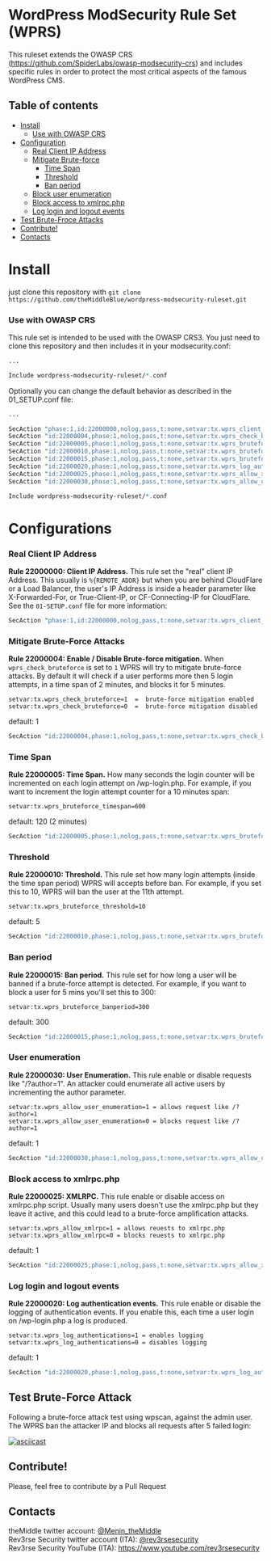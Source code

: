 # WordPress ModSecurity Rule Set (WPRS)
This ruleset extends the OWASP CRS (https://github.com/SpiderLabs/owasp-modsecurity-crs) and includes specific rules in order to protect the most critical aspects of the famous WordPress CMS.

## Table of contents
- [Install](https://github.com/theMiddleBlue/wordpress-modsecurity-ruleset#install)
  - [Use with OWASP CRS](https://github.com/theMiddleBlue/wordpress-modsecurity-ruleset#use-with-owasp-crs)
- [Configuration](https://github.com/theMiddleBlue/wordpress-modsecurity-ruleset#configurations)
  - [Real Client IP Address](https://github.com/theMiddleBlue/wordpress-modsecurity-ruleset#real-client-ip-address)
  - [Mitigate Brute-force](https://github.com/theMiddleBlue/wordpress-modsecurity-ruleset#mitigate-brute-force-attacks)
    - [Time Span](https://github.com/theMiddleBlue/wordpress-modsecurity-ruleset#time-span)
    - [Threshold](https://github.com/theMiddleBlue/wordpress-modsecurity-ruleset#threshold)
    - [Ban period](https://github.com/theMiddleBlue/wordpress-modsecurity-ruleset#ban-period)
  - [Block user enumeration](https://github.com/theMiddleBlue/wordpress-modsecurity-ruleset#user-enumeration)
  - [Block access to xmlrpc.php](https://github.com/theMiddleBlue/wordpress-modsecurity-ruleset#block-access-to-xmlrpcphp)
  - [Log login and logout events](https://github.com/theMiddleBlue/wordpress-modsecurity-ruleset#log-login-and-logout-events)
- [Test Brute-Froce Attacks](https://github.com/theMiddleBlue/wordpress-modsecurity-ruleset#test-brute-force-attack)
- [Contribute!](https://github.com/theMiddleBlue/wordpress-modsecurity-ruleset#contribute)
- [Contacts](https://github.com/theMiddleBlue/wordpress-modsecurity-ruleset#contacts)

# Install
just clone this repository with `git clone https://github.com/theMiddleBlue/wordpress-modsecurity-ruleset.git`

### Use with OWASP CRS
This rule set is intended to be used with the OWASP CRS3. You just need to clone this repository and then includes it in your modsecurity.conf:

```perl
...

Include wordpress-modsecurity-ruleset/*.conf
```

Optionally you can change the default behavior as described in the 01_SETUP.conf file:

```perl
...

SecAction "phase:1,id:22000000,nolog,pass,t:none,setvar:tx.wprs_client_ip=%{REMOTE_ADDR}"
SecAction "id:22000004,phase:1,nolog,pass,t:none,setvar:tx.wprs_check_bruteforce=1"
SecAction "id:22000005,phase:1,nolog,pass,t:none,setvar:tx.wprs_bruteforce_timespan=120"
SecAction "id:22000010,phase:1,nolog,pass,t:none,setvar:tx.wprs_bruteforce_threshold=5"
SecAction "id:22000015,phase:1,nolog,pass,t:none,setvar:tx.wprs_bruteforce_banperiod=300"
SecAction "id:22000020,phase:1,nolog,pass,t:none,setvar:tx.wprs_log_authentications=1"
SecAction "id:22000025,phase:1,nolog,pass,t:none,setvar:tx.wprs_allow_xmlrpc=0"
SecAction "id:22000030,phase:1,nolog,pass,t:none,setvar:tx.wprs_allow_user_enumeration=0"

Include wordpress-modsecurity-ruleset/*.conf
```

# Configurations

### Real Client IP Address
**Rule 22000000: Client IP Address.** This rule set the "real" client IP Address.
This usually is `%{REMOTE_ADDR}` but when you are behind CloudFlare or a Load Balancer,
the user's IP Address is inside a header parameter like X-Forwarded-For, or True-Client-IP,
or CF-Connecting-IP for CloudFlare. See the `01-SETUP.conf` file for more information:

```perl
SecAction "phase:1,id:22000000,nolog,pass,t:none,setvar:tx.wprs_client_ip=%{REMOTE_ADDR}"
```

### Mitigate Brute-Force Attacks
**Rule 22000004: Enable / Disable Brute-force mitigation.**
When `wprs_check_bruteforce` is set to `1` WPRS will try to mitigate brute-force attacks.
By default it will check if a user performs more then 5 login attempts, in a time span of 2 minutes,
and blocks it for 5 minutes.

```
setvar:tx.wprs_check_bruteforce=1  =  brute-force mitigation enabled
setvar:tx.wprs_check_bruteforce=0  =  brute-force mitigation disabled
```

default: 1

```perl
SecAction "id:22000004,phase:1,nolog,pass,t:none,setvar:tx.wprs_check_bruteforce=1"
```

### Time Span
**Rule 22000005: Time Span.**
How many seconds the login counter will be incremented
on each login attempt on /wp-login.php. For example, if you
want to increment the login attempt counter for a 10 minutes span:

```
setvar:tx.wprs_bruteforce_timespan=600
```

default: 120 (2 minutes)

```perl
SecAction "id:22000005,phase:1,nolog,pass,t:none,setvar:tx.wprs_bruteforce_timespan=120"
```

### Threshold
**Rule 22000010: Threshold.**
This rule set how many login attempts (inside the time span period) WPRS will accepts before ban.
For example, if you set this to 10, WPRS will ban the user at the 11th attempt.

```
setvar:tx.wprs_bruteforce_threshold=10
```

default: 5

```perl
SecAction "id:22000010,phase:1,nolog,pass,t:none,setvar:tx.wprs_bruteforce_threshold=5"
```

### Ban period
**Rule 22000015: Ban period.**
This rule set for how long a user will be banned if a brute-force attempt is detected.
For example, if you want to block a user for 5 mins you'll set this to 300:

```
setvar:tx.wprs_bruteforce_banperiod=300
```

default: 300

```perl
SecAction "id:22000015,phase:1,nolog,pass,t:none,setvar:tx.wprs_bruteforce_banperiod=300"
```

### User enumeration
**Rule 22000030: User Enumeration.**
This rule enable or disable requests like "/?author=1".
An attacker could enumerate all active users by incrementing
the author parameter.

```
setvar:tx.wprs_allow_user_enumeration=1 = allows request like /?author=1
setvar:tx.wprs_allow_user_enumeration=0 = blocks request like /?author=1
```

default: 1

```perl
SecAction "id:22000030,phase:1,nolog,pass,t:none,setvar:tx.wprs_allow_user_enumeration=1"
```

### Block access to xmlrpc.php
**Rule 22000025: XMLRPC.**
This rule enable or disable access on xmlrpc.php script.
Usually many users doesn't use the xmlrpc.php but they leave it
active, and this could lead to a brute-force amplification attacks.

```
setvar:tx.wprs_allow_xmlrpc=1 = allows reuests to xmlrpc.php
setvar:tx.wprs_allow_xmlrpc=0 = blocks reuests to xmlrpc.php
```

default: 1

```perl
SecAction "id:22000025,phase:1,nolog,pass,t:none,setvar:tx.wprs_allow_xmlrpc=1"
```

### Log login and logout events
**Rule 22000020: Log authentication events.**
This rule enable or disable the logging of authentication events.
If you enable this, each time a user login on /wp-login.php a log is produced.

```
setvar:tx.wprs_log_authentications=1 = enables logging
setvar:tx.wprs_log_authentications=0 = disables logging
```

default: 1

```perl
SecAction "id:22000020,phase:1,nolog,pass,t:none,setvar:tx.wprs_log_authentications=1"
```

## Test Brute-Force Attack
Following a brute-force attack test using wpscan, against the admin user.
The WPRS ban the attacker IP and blocks all requests after 5 failed login:

[![asciicast](https://asciinema.org/a/192223.png)](https://asciinema.org/a/192223)


## Contribute!
Please, feel free to contribute by a Pull Request


## Contacts
theMiddle twitter account: [@Menin_theMiddle](https://twitter.com/Menin_TheMiddle)<br>
Rev3rse Security twitter account (ITA): [@rev3rsesecurity](https://twitter.com/rev3rsesecurity)<br>
Rev3rse Security YouTube (ITA): https://www.youtube.com/rev3rsesecurity
